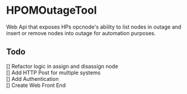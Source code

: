 # HPOMOutageTool
Web Api that exposes HPs opcnode's ability to list nodes in outage and insert or remove nodes into outage for automation purposes. 


## Todo

[] Refactor logic in assign and disassign node  
[] Add HTTP Post for multiple systems  
[] Add Authentication  
[] Create Web Front End  
